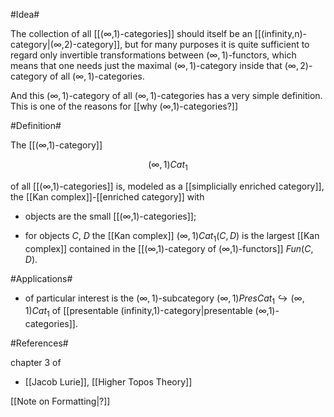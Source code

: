 #Idea#

The collection of all [[(∞,1)-categories]] should itself be an [[(infinity,n)-category|(∞,2)-category]], but for many purposes it is quite sufficient to regard only invertible transformations between $(\infty,1)$-functors, which means that one needs just the maximal $(\infty,1)$-category inside that $(\infty,2)$-category of all $(\infty,1)$-categories.

And this $(\infty,1)$-category of all $(\infty,1)$-categories has a very simple definition. This is one of the reasons for [[why (∞,1)-categories?]]


#Definition#

The [[(∞,1)-category]] 

$$
  (\infty,1)Cat_1
$$


of all [[(∞,1)-categories]] is, modeled as a [[simplicially enriched category]], the [[Kan complex]]-[[enriched category]] with

* objects are the small [[(∞,1)-categories]];

* for objects $C$, $D$ the [[Kan complex]] $(\infty,1)Cat_1(C,D)$ is the largest [[Kan complex]] contained in the [[(∞,1)-category of (∞,1)-functors]] $Fun(C,D)$.

#Applications#

* of particular interest is the $(\infty,1)$-subcategory $(\infty,1)PresCat_1 \hookrightarrow (\infty,1)Cat_1$ of [[presentable (infinity,1)-category|presentable (∞,1)-categories]].

#References#

chapter 3 of 

* [[Jacob Lurie]], [[Higher Topos Theory]]

[[Note on Formatting|?]]